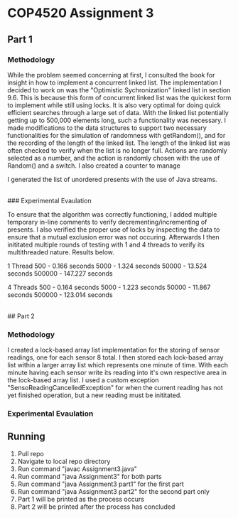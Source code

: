 # COP4520 Assignment 3

## Part 1

### Methodology

While the problem seemed concerning at first, I consulted the book for insight in how to implement a concurrent linked list. The implementation I decided to work on was the "Optimistic Sychronization" linked list in section 9.6. This is because this form of concurrent linked list was the quickest form to implement while still using locks. It is also very optimal for doing quick efficient searches through a large set of data. With the linked list potentially getting up to 500,000 elements long, such a functionality was necessary. I made modifications to the data structures to support two necessary functionalities for the simulation of randomness with getRandom(), and for the recording of the length of the linked list. The length of the linked list was often checked to verify when the list is no longer full. Actions are randomly selected as a number, and the action is randomly chosen with the use of Random() and a switch. I also created a counter to manage 

I generated the list of unordered presents with the use of Java streams.

</br>
### Experimental Evaulation

To ensure that the algorithm was correctly functioning, I added multiple temporary in-line comments to verify decrementing/incrementing of presents. I also verified the proper use of locks by inspecting the data to ensure that a mutual exclusion error was not occuring. Afterwards I then inititated multiple rounds of testing with 1 and 4 threads to verify its multithreaded nature. Results below.

1 Thread
500 - 0.166 seconds
5000 - 1.324 seconds
50000 - 13.524 seconds
500000 - 147.227 seconds

4 Threads
500 - 0.164 seconds
5000 - 1.223 seconds
50000 - 11.867 seconds
500000 - 123.014 seconds

</br>
## Part 2

### Methodology
I created a lock-based array list implementation for the storing of sensor readings, one for each sensor 8 total.
I then stored each lock-based array list within a larger array list which represents one minute of time. With each minute having each sensor write its reading into it's own respective area in the lock-based array list. I used a custom exception "SensoReadingCancelledException" for when the current reading has not yet finished operation, but a new reading must be inititated. 

### Experimental Evaulation

## Running

1. Pull repo
2. Navigate to local repo directory
3. Run command "javac Assignment3.java"
4. Run command "java Assignment3" for both parts
5. Run command "java Assignment3 part1" for the first part
6. Run command "java Assignment3 part2" for the second part only
7. Part 1 will be printed as the process occurs
8. Part 2 will be printed after the process has concluded

